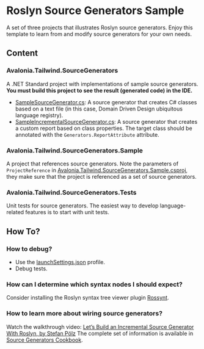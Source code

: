 # Roslyn Source Generators Sample

A set of three projects that illustrates Roslyn source generators. Enjoy this template to learn from and modify source generators for your own needs.

## Content
### Avalonia.Tailwind.SourceGenerators
A .NET Standard project with implementations of sample source generators.
**You must build this project to see the result (generated code) in the IDE.**

- [SampleSourceGenerator.cs](SampleSourceGenerator.cs): A source generator that creates C# classes based on a text file (in this case, Domain Driven Design ubiquitous language registry).
- [SampleIncrementalSourceGenerator.cs](SampleIncrementalSourceGenerator.cs): A source generator that creates a custom report based on class properties. The target class should be annotated with the `Generators.ReportAttribute` attribute.

### Avalonia.Tailwind.SourceGenerators.Sample
A project that references source generators. Note the parameters of `ProjectReference` in [Avalonia.Tailwind.SourceGenerators.Sample.csproj](../Avalonia.Tailwind.SourceGenerators.Sample/Avalonia.Tailwind.SourceGenerators.Sample.csproj), they make sure that the project is referenced as a set of source generators. 

### Avalonia.Tailwind.SourceGenerators.Tests
Unit tests for source generators. The easiest way to develop language-related features is to start with unit tests.

## How To?
### How to debug?
- Use the [launchSettings.json](Properties/launchSettings.json) profile.
- Debug tests.

### How can I determine which syntax nodes I should expect?
Consider installing the Roslyn syntax tree viewer plugin [Rossynt](https://plugins.jetbrains.com/plugin/16902-rossynt/).

### How to learn more about wiring source generators?
Watch the walkthrough video: [Let’s Build an Incremental Source Generator With Roslyn, by Stefan Pölz](https://youtu.be/azJm_Y2nbAI)
The complete set of information is available in [Source Generators Cookbook](https://github.com/dotnet/roslyn/blob/main/docs/features/source-generators.cookbook.md).